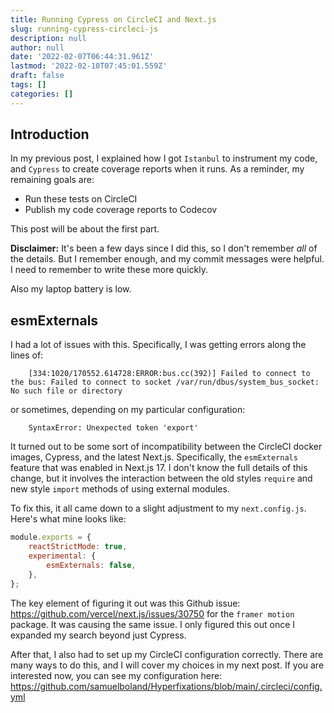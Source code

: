 ```yaml
---
title: Running Cypress on CircleCI and Next.js
slug: running-cypress-circleci-js
description: null
author: null
date: '2022-02-07T06:44:31.961Z'
lastmod: '2022-02-10T07:45:01.559Z'
draft: false
tags: []
categories: []
---
```


## Introduction

In my previous post, I explained how I got `Istanbul` to instrument my code, and `Cypress` to create coverage reports when it runs. As a reminder, my remaining goals are:

-   Run these tests on CircleCI
-   Publish my code coverage reports to Codecov

This post will be about the first part.

**Disclaimer:** It's been a few days since I did this, so I don't remember _all_ of the details. But I remember enough, and my commit messages were helpful. I need to remember to write these more quickly.

Also my laptop battery is low.

## esmExternals

I had a lot of issues with this. Specifically, I was getting errors along the lines of:

```
    [334:1020/170552.614728:ERROR:bus.cc(392)] Failed to connect to the bus: Failed to connect to socket /var/run/dbus/system_bus_socket: No such file or directory
```

or sometimes, depending on my particular configuration:

```
    SyntaxError: Unexpected token 'export'
```

It turned out to be some sort of incompatibility between the CircleCI docker images, Cypress, and the latest Next.js. Specifically, the `esmExternals` feature that was enabled in Next.js 17. I don't know the full details of this change, but it involves the interaction between the old styles `require` and new style `import` methods of using external modules.

To fix this, it all came down to a slight adjustment to my `next.config.js`. Here's what mine looks like:

```js
module.exports = {
    reactStrictMode: true,
    experimental: {
        esmExternals: false,
    },
};
```

The key element of figuring it out was this Github issue: https://github.com/vercel/next.js/issues/30750 for the `framer motion` package. It was causing the same issue. I only figured this out once I expanded my search beyond just Cypress.

After that, I also had to set up my CircleCI configuration correctly. There are many ways to do this, and I will cover my choices in my next post. If you are interested now, you can see my configuration here: https://github.com/samuelboland/Hyperfixations/blob/main/.circleci/config.yml
